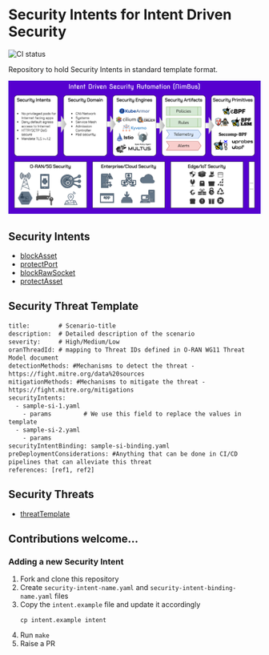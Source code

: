 <!-- THIS IS AN AUTO-GENERATED FILE by ./tools/gendoc.sh. DO NOT EDIT MANUALLY -->

# Security Intents for Intent Driven Security
![CI status](https://github.com/5GSEC/security-intents/actions/workflows/ci-verify.yml/badge.svg)

Repository to hold Security Intents in standard template format.

![](res/nimbus.png)

## Security Intents
  - [blockAsset](intents/core/blockAsset.yaml)
  - [protectPort](intents/core/protectPort.yaml)
  - [blockRawSocket](intents/core/blockRawSocket.yaml)
  - [protectAsset](intents/core/protectAsset.yaml)

## Security Threat Template
```
title:        # Scenario-title
description:  # Detailed description of the scenario
severity:     # High/Medium/Low
oranThreadId: # mapping to Threat IDs defined in O-RAN WG11 Threat Model document
detectionMethods: #Mechanisms to detect the threat - https://fight.mitre.org/data%20sources
mitigationMethods: #Mechanisms to mitigate the threat - https://fight.mitre.org/mitigations
securityIntents:
  - sample-si-1.yaml
    - params         # We use this field to replace the values in template
  - sample-si-2.yaml
    - params
securityIntentBinding: sample-si-binding.yaml
preDeploymentConsiderations: #Anything that can be done in CI/CD pipelines that can alleviate this threat
references: [ref1, ref2]
```

## Security Threats
  - [threatTemplate](threats/threatTemplate.yaml)

## Contributions welcome...

### Adding a new Security Intent

1. Fork and clone this repository
2. Create `security-intent-name.yaml` and `security-intent-binding-name.yaml` files
3. Copy the `intent.example` file and update it accordingly
   ```shell
   cp intent.example intent
    ```
4. Run `make`
5. Raise a PR
